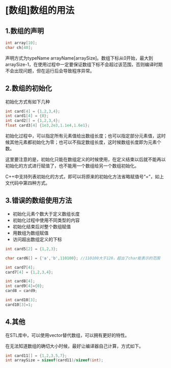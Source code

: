 # [数组]数组的用法
## 1.数组的声明
```C++
int array[10];
char ch[40];
```
声明方式为typeName arrayName[arraySize]。数组下标从0开始，最大到arraySize-1，在使用过程中一定要保证数组下标不会超过该范围，否则编译时期不会出现问题，但在运行后会导致程序异常。
## 2.数组的初始化
初始化方式有如下几种
```C++
int card[4] = {1,2,3,4};
int card1[4] = {0};
int card2[] = {1,2,3,4};
float card3[4] {1e3,2e3,1.1e4,1.6e1};
```
初始化过程中，可以指定所有元素值给出数组长度；也可以指定部分元素值，这时候其他元素都初始化为零；也可以不指定数组长度，这时候数组长度即为元素个数。

这里要注意的是，初始化只能在数组定义的时候使用，在定义结束以后就不能再以初始化的方式进行赋值了，也不能用一个数组给另一个数组初始化。

C++中支持列表初始化的方式，即可以将原来的初始化方法省略赋值号“=”，如上文代码中第四种方式。

## 3.错误的数组使用方法
* 初始化元素个数大于定义数组长度
* 初始化过程中使用不同类型的内容
* 初始化结束后对整个数组赋值
* 用数组为数组赋值
* 访问超出数组定义的下标
```C++
int card5[2] = {1,2,3};

char card6[] = {'a','b',110100}; //110100大于128，超出了char能表示的范围

int card7[4];
card7[4] = {1,2,3,4};

int card8[4];
int card9[4]={0};
card8 = card9;

int card10[3];
card10[3]=1;
```
## 4.其他
在STL库中，可以使用vector替代数组，可以拥有更好的特性。

在无法知道数组的确切大小时候，最好让编译器自己计算，方式如下。
```C++
int card11[] = {1,2,3,5,7};
int arraySize = sizeof(card11)/sizeof(int);
```



